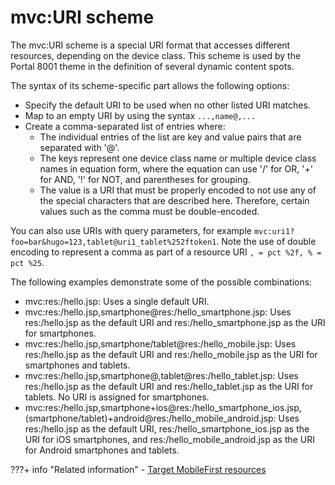 # mvc:URI scheme

The mvc:URI scheme is a special URI format that accesses different resources, depending on the device class. This scheme is used by the Portal 8001 theme in the definition of several dynamic content spots.

The syntax of its scheme-specific part allows the following options:

-   Specify the default URI to be used when no other listed URI matches.
-   Map to an empty URI by using the syntax `...,name@,...`
-   Create a comma-separated list of entries where:
    -   The individual entries of the list are key and value pairs that are separated with '@'.
    -   The keys represent one device class name or multiple device class names in equation form, where the equation can use '/' for OR, '+' for AND, '!' for NOT, and parentheses for grouping.
    -   The value is a URI that must be properly encoded to not use any of the special characters that are described here. Therefore, certain values such as the comma must be double-encoded.

You can also use URIs with query parameters, for example `mvc:uri1?foo=bar&hugo=123,tablet@uri1_tablet%252ftoken1`. Note the use of double encoding to represent a comma as part of a resource URI `, = pct %2f, % = pct %25`.

The following examples demonstrate some of the possible combinations:

-   mvc:res:/hello.jsp: Uses a single default URI.
-   mvc:res:/hello.jsp,smartphone@res:/hello\_smartphone.jsp: Uses res:/hello.jsp as the default URI and res:/hello\_smartphone.jsp as the URI for smartphones.
-   mvc:res:/hello.jsp,smartphone/tablet@res:/hello\_mobile.jsp: Uses res:/hello.jsp as the default URI and res:/hello\_mobile.jsp as the URI for smartphones and tablets.
-   mvc:res:/hello.jsp,smartphone@,tablet@res:/hello\_tablet.jsp: Uses res:/hello.jsp as the default URI and res:/hello\_tablet.jsp as the URI for tablets. No URI is assigned for smartphones.
-   mvc:res:/hello.jsp,smartphone+ios@res:/hello\_smartphone\_ios.jsp,\(smartphone/tablet\)+android@res:/hello\_mobile\_android.jsp: Uses res:/hello.jsp as the default URI, res:/hello\_smartphone\_ios.jsp as the URI for iOS smartphones, and res:/hello\_mobile\_android.jsp as the URI for Android smartphones and tablets.

<!--
**Previous topic:**[Additional information about device classes for developers](../dev-theme/themeopt_devclass_devlop.md)

**Next topic:**[Creating and deleting device classes](../dev-theme/themeopt_devclass_working.md) -->

???+ info "Related information"
    - [Target MobileFirst resources](../../../extend_dx/integration/ibm_mobilefirst/wl_device_classes.md)

